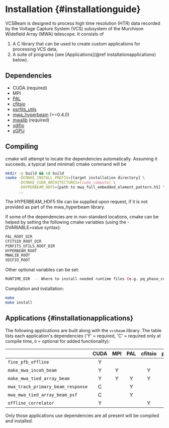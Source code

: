# Installation {#installationguide}

VCSBeam is designed to process high time resolution (HTR) data recorded by the Voltage Capture System (VCS) subsystem of the Murchison Widefield Array (MWA) telescope.
It consists of

 1. A C library that can be used to create custom applications for processing VCS data,
 2. A suite of programs (see [Applications](@ref installationapplications) below).

## Dependencies

 - CUDA (required)
 - MPI
 - [PAL](https://github.com/Starlink/pal)
 - [cfitsio](https://heasarc.gsfc.nasa.gov/fitsio/)
 - [psrfits\_utils](https://github.com/demorest/psrfits_utils)
 - [mwa\_hyperbeam](https://github.com/mwatelescope/mwa_hyperbeam) (>=0.4.0)
 - [mwalib](https://github.com/MWATelescope/mwalib) (required)
 - [vdifio](https://github.com/demorest/vdifio)
 - [xGPU](https://github.com/GPU-correlators/xGPU)

## Compiling

cmake will attempt to locate the dependencies automatically. Assuming it succeeds, a typical (and minimal) cmake command will be

```bash
mkdir -p build && cd build
cmake -DCMAKE_INSTALL_PREFIX=[target installation directory] \
      -DCMAKE_CUDA_ARCHITECTURES=[cuda_compute] \
      -DHYPERBEAM_HDF5=[path to mwa_full_embedded_element_pattern.h5] \
      ..
```

The HYPERBEAM\_HDF5 file can be supplied upon request, if it is not provided as part of the mwa\_hyperbeam library.

If some of the dependencies are in non-standard locations, cmake can be helped by setting the following cmake variables (using the -DVARIABLE=value syntax):
```bash
PAL_ROOT_DIR
CFITSIO_ROOT_DIR
PSRFITS_UTILS_ROOT_DIR
HYPERBEAM_ROOT
MWALIB_ROOT
VDIFIO_ROOT
```

Other optional variables can be set:
```bash
RUNTIME_DIR  -- Where to install needed runtime files (e.g. pq_phase_correction.txt)
```

Compilation and installation:
```bash
make
make install
```

## Applications {#installationapplications}

The following applications are built along with the `vcsbeam` library. The table lists each application's dependencies ('Y' = required, 'C' = required only at compile time, `O` = optional for added functionality):

|                                   | CUDA | MPI | PAL | cfitsio | psrfits\_utils | vdifio | mwa\_hyperbeam | mwalib | xGPU |
|-----------------------------------|:----:|:---:|:---:|:-------:|:--------------:|:------:|:--------------:|:------:|:----:|
| `fine_pfb_offline`                |   Y  |     |     |         |                |        |                |    Y   |      |
| `make_mwa_incoh_beam`             |   Y  |  Y  |     |    Y    |        Y       |        |                |    Y   |      |
| `make_mwa_tied_array_beam`        |   Y  |  Y  |  Y  |    Y    |        O       |    O   |        Y       |    Y   |      |
| `mwa_track_primary_beam_response` |   C  |     |  Y  |         |                |        |        Y       |    Y   |      |
| `mwa_mwa_tied_array_beam_psf`     |   C  |     |  Y  |         |                |        |        Y       |    Y   |      |
| `offline_correlator`              |   Y  |     |     |    Y    |                |        |                |    C   |   Y  |

Only those applications use dependencies are all present will be compiled and installed.

